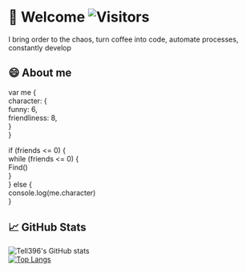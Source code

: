 # 🙋 Welcome ![Visitors](https://visitor-badge.glitch.me/badge?page_id=tell396) 

I bring order to the chaos, turn coffee into code, automate processes, constantly develop

## 😄 About me 
  var me {<br>
      character: {<br>
          funny: 6,<br>
          friendliness: 8,<br>
      }<br>
  }<br>


  if (friends <= 0) {<br>
    while (friends <= 0) {<br>
      Find()<br>
    }<br>
  } else {<br>
    console.log(me.character)<br>
  }<br>
## 📈 GitHub Stats

![Tell396's GitHub stats](https://github-readme-stats.vercel.app/api?username=tell396&show_icons=true&theme=synthwave&bg_color=3CAFA1&text_color=ffff)
<br>
[![Top Langs](https://github-readme-stats.vercel.app/api/top-langs/?username=tell396&show_icons=true&theme=synthwave&bg_color=3CAFA1&text_color=ffff)](https://github.com/tell396/github-readme-stats)


